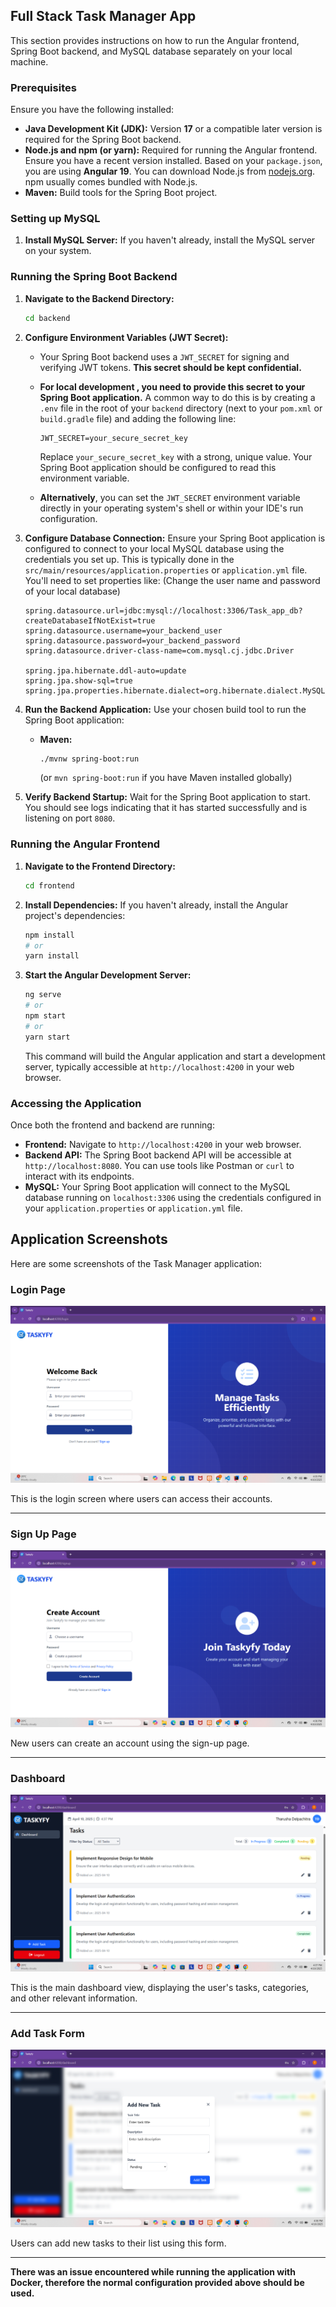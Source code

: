 ## Full Stack Task Manager App

This section provides instructions on how to run the Angular frontend, Spring Boot backend, and MySQL database separately on your local machine.

### Prerequisites

Ensure you have the following installed:

  * **Java Development Kit (JDK):** Version **17** or a compatible later version is required for the Spring Boot backend.
  * **Node.js and npm (or yarn):** Required for running the Angular frontend. Ensure you have a recent version installed. Based on your `package.json`, you are using **Angular 19**. You can download Node.js from [nodejs.org](https://nodejs.org/). npm usually comes bundled with Node.js.
  * **Maven:** Build tools for the Spring Boot project.

### Setting up MySQL

1.  **Install MySQL Server:** If you haven't already, install the MySQL server on your system.

### Running the Spring Boot Backend

1.  **Navigate to the Backend Directory:**

    ```bash
    cd backend
    ```

2.  **Configure Environment Variables (JWT Secret):**

      * Your Spring Boot backend uses a `JWT_SECRET` for signing and verifying JWT tokens. **This secret should be kept confidential.**

      * **For local development , you need to provide this secret to your Spring Boot application.** A common way to do this is by creating a `.env` file in the root of your `backend` directory (next to your `pom.xml` or `build.gradle` file) and adding the following line:

        ```
        JWT_SECRET=your_secure_secret_key
        ```

        Replace `your_secure_secret_key` with a strong, unique value. Your Spring Boot application should be configured to read this environment variable.

      * **Alternatively**, you can set the `JWT_SECRET` environment variable directly in your operating system's shell or within your IDE's run configuration.

3.  **Configure Database Connection:** Ensure your Spring Boot application is configured to connect to your local MySQL database using the credentials you set up. This is typically done in the `src/main/resources/application.properties` or `application.yml` file. You'll need to set properties like: (Change the user name and password of your local database)

    ```properties
    spring.datasource.url=jdbc:mysql://localhost:3306/Task_app_db?createDatabaseIfNotExist=true
    spring.datasource.username=your_backend_user
    spring.datasource.password=your_backend_password
    spring.datasource.driver-class-name=com.mysql.cj.jdbc.Driver

    spring.jpa.hibernate.ddl-auto=update
    spring.jpa.show-sql=true
    spring.jpa.properties.hibernate.dialect=org.hibernate.dialect.MySQL8Dialect
    ```

4.  **Run the Backend Application:** Use your chosen build tool to run the Spring Boot application:

      * **Maven:**
        ```bash
        ./mvnw spring-boot:run
        ```
        (or `mvn spring-boot:run` if you have Maven installed globally)

5.  **Verify Backend Startup:** Wait for the Spring Boot application to start. You should see logs indicating that it has started successfully and is listening on port `8080`.

### Running the Angular Frontend

1.  **Navigate to the Frontend Directory:**
    ```bash
    cd frontend
    ```
2.  **Install Dependencies:** If you haven't already, install the Angular project's dependencies:
    ```bash
    npm install
    # or
    yarn install
    ```
3.  **Start the Angular Development Server:**
    ```bash
    ng serve
    # or
    npm start
    # or
    yarn start
    ```
    This command will build the Angular application and start a development server, typically accessible at `http://localhost:4200` in your web browser.

### Accessing the Application

Once both the frontend and backend are running:

  * **Frontend:** Navigate to `http://localhost:4200` in your web browser.
  * **Backend API:** The Spring Boot backend API will be accessible at `http://localhost:8080`. You can use tools like Postman or `curl` to interact with its endpoints.
  * **MySQL:** Your Spring Boot application will connect to the MySQL database running on `localhost:3306` using the credentials configured in your `application.properties` or `application.yml` file.

## Application Screenshots

Here are some screenshots of the Task Manager application:

### Login Page

![Login Page](images/login.png)

This is the login screen where users can access their accounts.

-----

### Sign Up Page

![Sign Up Page](images/signup.png)

New users can create an account using the sign-up page.

-----

### Dashboard

![Task Dashboard](images/dashboard.png)

This is the main dashboard view, displaying the user's tasks, categories, and other relevant information.

-----

### Add Task Form

![Add New Task](images/addtask.png)

Users can add new tasks to their list using this form. 

-----

**There was an issue encountered while running the application with Docker, therefore the normal configuration provided above should be used.**
